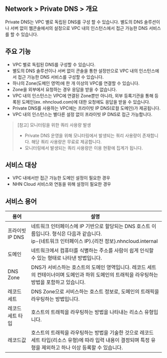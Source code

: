 ## Network > Private DNS > 개요

Private DNS는 VPC 별로 독립된 DNS를 구성 할 수 있습니다. 별도의 DNS 솔루션이나 서버 없이 웹콘솔에서의 설정으로 VPC 내의 인스턴스에서 접근 가능한 DNS 서비스를 할 수 있습니다.

## 주요 기능
- VPC 별로 독립된 DNS를 구성할 수 있습니다.
- 별도의 DNS 솔루션이나 서버 없이 콘솔을 통한 설정만으로 VPC 내의 인스턴스에서 접근 가능한 DNS 서비스를 구성할 수 있습니다.
- 하나의 Zone(도메인 영역)에 한 개 이상의 VPC를 연결할 수 있습니다. 
- Zone을 외부에서 요청하는 경우 응답을 받을 수 없습니다. 
- VPC 내의 인스턴스는 VPC에 연결된 Zone뿐만 아니라, 외부 등록기관을 통해 등록된 도메인(ex. nhncloud.com)에 대한 요청에도 응답을 받을 수 있습니다. 
- Private DNS를 사용하는 VPC에는 프라이빗 IP DNS(로컬 도메인)가 제공됩니다. 
- VPC 내의 인스턴스는 별다른 설정 없이 프라이빗 IP DNS로 접근 가능합니다.

> [참고] 모니터링을 위한 쿼리 사용량 발생
> * Private DNS 운영을 위해 모니터링에서 발생되는 쿼리 사용량이 존재합니다. 해당 쿼리 사용량은 무료로 제공합니다.
> * 모니터링에서 발생되는 쿼리 사용량은 이용 현황에 집계가 됩니다.

## 서비스 대상

- VPC 내에서만 접근 가능한 도메인 설정이 필요한 경우
- NHN Cloud 서비스와 연동을 위해 설정이 필요한 경우

## 서비스 용어

| 용어             | 설명                                                                                                       |
|----------------|----------------------------------------------------------------------------------------------------------|
| 프라이빗 IP DNS | 네트워크 인터페이스에 IP 기반으로 할당되는 DNS 호스트 이름입니다. 형식은 다음과 같습니다. <br> ip-{네트워크 인터페이스 IP}.{리전 정보}.nhncloud.internal  |
| 도메인            | 네트워크에서 컴퓨터를 식별하는 주소를 사람이 쉽게 인식할 수 있는 형태로 나타낸 방법입니다.                                                      |
| DNS Zone       | DNS가 서비스하는 호스트의 도메인 영역입니다. 레코드 세트의 컨테이너이며 도메인과 하위 도메인의 트래픽을 라우팅하는 방법을 포함하고 있습니다.                         |
| 레코드 세트         | DNS Zone으로 서비스하는 호스트 정보로, 도메인의 트래픽을 라우팅하는 방법입니다.                                                         |
| 레코드 세트 타입      | 호스트의 트래픽을 라우팅하는 방법을 나타내는 리소스 유형입니다.                                                                      |
| 레코드값           | 호스트의 트래픽을 라우팅하는 방법을 기술한 것으로 레코드 세트 타입(리소스 유형)에 따라 입력 내용이 결정되며 특정 유형을 제외하고 하나 이상 등록할 수 있습니다.              |
